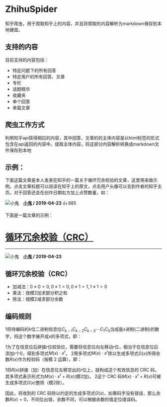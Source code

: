 # ZhihuSpider
知乎爬虫，用于爬取知乎上的内容，并且将爬取的内容解析为markdown保存到本地硬盘。

## 支持的内容
目前支持的内容包括：
- 特定问题下的所有回答
- 特定用户的所有回答、文章
- 专栏
- 话题精华
- 收藏夹
- 单个回答
- 单篇文章

## 爬虫工作方式
利用知乎api获得相应的内容，其中回答、文章的的主体内容是以html标签的形式包含在api返回的内容中。提取主体内容，将这部分内容解析转换成markdown文件保存到本地

## 示例：

下面这篇文章是本人发表在知乎的一篇关于循环冗余校验的文章，这里用来做示例。点击文章标题可以阅读在知乎上的原文，点击用户头像可以去到作者的知乎主页。对于回答还会在创作日期右方加上点赞数量，如：

![小鬼](https://pic2.zhimg.com/v2-8526bf36fd355e67836415fdd6458bfc_l.jpg "小鬼")&emsp;**[小鬼](https://www.zhihu.com/people/xiao-gui-55-68) / 2019-04-23** 👍 885

下面是一篇文章的示例：

# [循环冗余校验（CRC）](https://zhuanlan.zhihu.com/p/63409763)

--------------------------------------------------------

![小鬼](https://pic2.zhimg.com/v2-8526bf36fd355e67836415fdd6458bfc_l.jpg "小鬼")&emsp;**[小鬼](https://www.zhihu.com/people/xiao-gui-55-68) / 2019-04-23**

## 循环冗余校验（CRC）

- 加减法：$0 \pm 0 = 0, 0 \pm 1 = 0, 0 \pm 1 = 1, 1 \pm 1 = 0$
- 乘法：按模2加求部分积之和
- 除法：按模2减求部分余数


## 编码规则

1将待编码的$k$位二进制信息位$C_{k-1}C_{k-2}C_{k-3} \cdots C_1C_0$当成是$x$进制(二进制)的数字，将这个数字展开成$x$的多项式，即：


1为了在信息位后拼接$r$位校验位，需要将信息位向左移动$r$位，相当于在信息位后添加$r$个$0$，得到多项式$M(x) \cdot x^r$。
2用多项式$M(x) \cdot x^r$除以生成多项式$G(x)$所得余数$R(x)$作为校验码（按模 2 运算），即：


1将$R(x)$拼接（加）在信息位左移空出的$r$位上，就构成这个有效信息的 CRC 码，其多项式表示形式为$M(x) \cdot x^r + R(x)$(模2加)。
2这个 CRC 码$M(x) \cdot x^r + R(x)$可被生成多项式$G(x)$整除（模2除）。


因此，将收到的 CRC 码除以约定的生成多项式$G(x)$，如果码字没有错误，那么余数$R(x) = 0$，不同位出错，余数不同，可以根据余数的值定位错误码。

